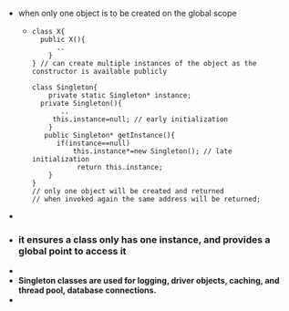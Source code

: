 - when only one object is to be created on the global scope
	- ```
	  class X{
	  	public X(){
	      	..
	      }
	  } // can create multiple instances of the object as the constructor is available publicly
	  
	  class Singleton{
	      private static Singleton* instance;
	  	private Singleton(){
	         ..
	       this.instance=null; // early initialization 
	      }
	     public Singleton* getInstance(){
	  		if(instance==null)
	          	this.instance*=new Singleton(); // late initialization 
	             return this.instance;
	      }
	  }
	  // only one object will be created and returned
	  // when invoked again the same address will be returned;
	  
	  ```
-
- ### it ensures  a class only has one instance, and provides a global point to access it
-
- __Singleton classes are used for logging, driver objects, caching, and thread pool, database connections.__
-